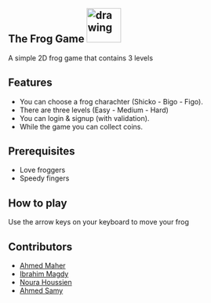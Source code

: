## The Frog Game <img src="http://pngimg.com/uploads/frog/frog_PNG3843.png" alt="drawing" width="70"/>
A simple 2D frog game that contains 3 levels
## Features
* You can choose a frog charachter (Shicko - Bigo - Figo).
* There are three levels (Easy - Medium - Hard)
* You can login & signup (with validation).
* While the game you can collect coins.
## Prerequisites
* Love froggers
* Speedy fingers

## How to play
Use the arrow keys on your keyboard to move your frog

## Contributors

* [Ahmed Maher](https://github.com/Ahmed-Maher164)
* [Ibrahim Magdy](https://github.com/ebrahimmagdy)
* [Noura Houssien](https://github.com/Noura98Houssien)
* [Ahmed Samy](https://github.com/Ahmedsamymahrous)

